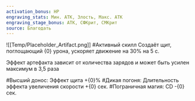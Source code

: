 ```yaml
---
activation_bonus: HP
engraving_stats: Мин. АТК, Злость, Макс. АТК
engraving_stage_bonus: АТК, СФКрит, СМКрит
source: Благодать
---
```

![[Temp/Placeholder_Artifact.png]]
#Активный скилл
Создаёт щит, поглощающий {0} урона, ускоряет движение на 30% на 5 с.

Эффект артефакта зависит от количества зарядов и может быть усилен максимум в 3,5 раза

#Высший донос: 
Эффект щита +{0}%
#Дикая погоня: 
Длительность эффекта увеличения скорости +{0} сек.
#Пограничная магия: 
CD -{0} сек.
